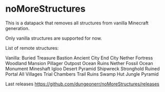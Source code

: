 # noMoreStructures
This is a datapack that removes all structures from vanilla Minecraft generation.

Only vanilla structures are supported for now.

List of remote structures:

Vanilla:
Buried Treasure
Bastion
Ancient City
End City
Nether Fortress
Woodland Mansion
Pillager Outpost
Ocean Ruins
Nether Fossil
Ocean Monument
Mineshaft
Igloo
Desert Pyramid
Shipwreck
Stronghold
Ruined Portal
All Villages
Trial Chambers
Trail Ruins
Swamp Hut
Jungle Pyramid


Last releases https://github.com/dungeonerr/noMoreStructures/releases
